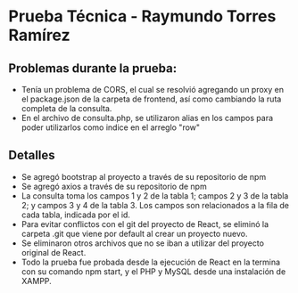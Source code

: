 # Prueba Técnica - Raymundo Torres Ramírez

## Problemas durante la prueba:

- Tenía un problema de CORS, el cual se resolvió agregando un proxy en el package.json de la carpeta de frontend, así como cambiando la ruta completa de la consulta.
- En el archivo de consulta.php, se utilizaron alias en los campos para poder utilizarlos como indice en el arreglo "row"

## Detalles

- Se agregó bootstrap al proyecto a través de su repositorio de npm
- Se agregó axios a través de su repositorio de npm
- La consulta toma los campos 1 y 2 de la tabla 1; campos 2 y 3 de la tabla 2; y campos 3 y 4 de la tabla 3. Los campos son relacionados a la fila de cada tabla, indicada por el id.
- Para evitar conflictos con el git del proyecto de React, se eliminó la carpeta .git que viene por default al crear un proyecto nuevo.
- Se eliminaron otros archivos que no se iban a utilizar del proyecto original de React.
- Todo la prueba fue probada desde la ejecución de React en la termina con su comando npm start, y el PHP y MySQL desde una instalación de XAMPP.
